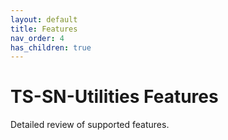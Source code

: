 ```yaml
---
layout: default
title: Features
nav_order: 4
has_children: true
---
```


# TS-SN-Utilities Features

Detailed review of supported features.

